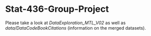 # Stat-436-Group-Project

Please take a look at *DataExploration_MTL_V02* as well as *data/DataCodeBookCitations* (information on the merged datasets). 
